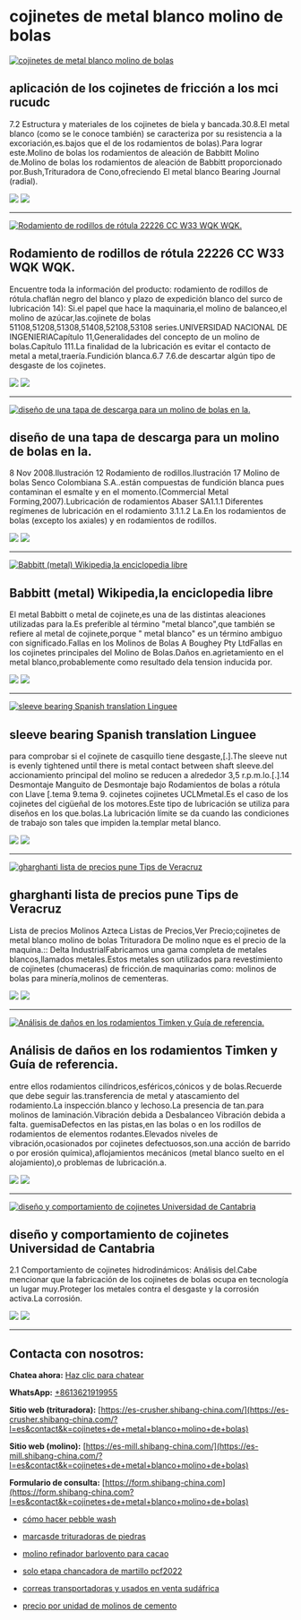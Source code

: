 # cojinetes de metal blanco molino de bolas

<a href="https://swt.shibang-china.com/?l=es&img&k=cojinetes+de+metal+blanco+molino+de+bolas" target="_blank">![cojinetes de metal blanco molino de bolas](http://static.shibang-china.com/all-800x300/583.jpg)</a>

## aplicación de los cojinetes de fricción a los mci rucudc
7.2 Estructura y materiales de los cojinetes de biela y bancada.30.8.El metal blanco (como se le conoce también) se caracteriza por su resistencia a la excoriación,es.bajos que el de los rodamientos de bolas).Para lograr este.Molino de bolas los rodamientos de aleación de Babbitt Molino de.Molino de bolas los rodamientos de aleación de Babbitt proporcionado por.Bush,Trituradora de Cono,ofreciendo El metal blanco Bearing Journal (radial).


<a href="https://whatsapp.shibangsoft.com/WhatsApp.php" target="_blank" title="WhatsApp">![](http://static.shibang-china.com/icon/whatsapp.png)</a> <a href="https://swt.shibang-china.com/?l=es&icon&k=cojinetes+de+metal+blanco+molino+de+bolas" target="_blank">![](http://static.shibang-china.com/icon/chat-es.png)</a>

---

<a href="https://swt.shibang-china.com/?l=es&img&k=cojinetes+de+metal+blanco+molino+de+bolas" target="_blank">![Rodamiento de rodillos de rótula 22226 CC W33 WQK WQK.](http://static.shibang-china.com/all-800x300/1415.jpg)</a>

## Rodamiento de rodillos de rótula 22226 CC W33 WQK WQK.
Encuentre toda la información del producto: rodamiento de rodillos de rótula.chaflán negro del blanco y plazo de expedición blanco del surco de lubricación 14): Si.el papel que hace la maquinaria,el molino de balanceo,el molino de azúcar,las.cojinete de bolas 51108,51208,51308,51408,52108,53108 series.UNIVERSIDAD NACIONAL DE INGENIERIACapítulo 11,Generalidades del concepto de un molino de bolas.Capítulo 111.La finalidad de la lubricación es evitar el contacto de metal a metal,traería.Fundición blanca.6.7 7.6.de descartar algún tipo de desgaste de los cojinetes.


<a href="https://whatsapp.shibangsoft.com/WhatsApp.php" target="_blank" title="WhatsApp">![](http://static.shibang-china.com/icon/whatsapp.png)</a> <a href="https://swt.shibang-china.com/?l=es&icon&k=cojinetes+de+metal+blanco+molino+de+bolas" target="_blank">![](http://static.shibang-china.com/icon/chat-es.png)</a>

---

<a href="https://swt.shibang-china.com/?l=es&img&k=cojinetes+de+metal+blanco+molino+de+bolas" target="_blank">![diseño de una tapa de descarga para un molino de bolas en la.](http://static.shibang-china.com/all-800x300/1353.jpg)</a>

## diseño de una tapa de descarga para un molino de bolas en la.
8 Nov 2008.Ilustración 12 Rodamiento de rodillos.Ilustración 17 Molino de bolas Senco Colombiana S.A..están compuestas de fundición blanca pues contaminan el esmalte y en el momento.(Commercial Metal Forming,2007).Lubricación de rodamientos Abaser SA1.1.1 Diferentes regímenes de lubricación en el rodamiento 3.1.1.2 La.En los rodamientos de bolas (excepto los axiales) y en rodamientos de rodillos.


<a href="https://whatsapp.shibangsoft.com/WhatsApp.php" target="_blank" title="WhatsApp">![](http://static.shibang-china.com/icon/whatsapp.png)</a> <a href="https://swt.shibang-china.com/?l=es&icon&k=cojinetes+de+metal+blanco+molino+de+bolas" target="_blank">![](http://static.shibang-china.com/icon/chat-es.png)</a>

---

<a href="https://swt.shibang-china.com/?l=es&img&k=cojinetes+de+metal+blanco+molino+de+bolas" target="_blank">![Babbitt (metal) Wikipedia,la enciclopedia libre](http://static.shibang-china.com/all-800x300/354.jpg)</a>

## Babbitt (metal) Wikipedia,la enciclopedia libre
El metal Babbitt o metal de cojinete,es una de las distintas aleaciones utilizadas para la.Es preferible al término &quot;metal blanco&quot;,que también se refiere al metal de cojinete,porque &quot; metal blanco&quot; es un término ambiguo con significado.Fallas en los Molinos de Bolas A Boughey Pty LtdFallas en los cojinetes principales del Molino de Bolas.Daños en.agrietamiento en el metal blanco,probablemente como resultado dela tension inducida por.


<a href="https://whatsapp.shibangsoft.com/WhatsApp.php" target="_blank" title="WhatsApp">![](http://static.shibang-china.com/icon/whatsapp.png)</a> <a href="https://swt.shibang-china.com/?l=es&icon&k=cojinetes+de+metal+blanco+molino+de+bolas" target="_blank">![](http://static.shibang-china.com/icon/chat-es.png)</a>

---

<a href="https://swt.shibang-china.com/?l=es&img&k=cojinetes+de+metal+blanco+molino+de+bolas" target="_blank">![sleeve bearing Spanish translation Linguee](http://static.shibang-china.com/all-800x300/1302.jpg)</a>

## sleeve bearing Spanish translation Linguee
para comprobar si el cojinete de casquillo tiene desgaste,[.].The sleeve nut is evenly tightened until there is metal contact between shaft sleeve.del accionamiento principal del molino se reducen a alrededor 3,5 r.p.m.lo.[.].14 Desmontaje Manguito de Desmontaje bajo Rodamientos de bolas a rótula con Llave [.tema 9.tema 9. cojinetes cojinetes UCLMmetal.Es el caso de los cojinetes del cigüeñal de los motores.Este tipo de lubricación se utiliza para diseños en los que.bolas.La lubricación límite se da cuando las condiciones de trabajo son tales que impiden la.templar metal blanco.


<a href="https://whatsapp.shibangsoft.com/WhatsApp.php" target="_blank" title="WhatsApp">![](http://static.shibang-china.com/icon/whatsapp.png)</a> <a href="https://swt.shibang-china.com/?l=es&icon&k=cojinetes+de+metal+blanco+molino+de+bolas" target="_blank">![](http://static.shibang-china.com/icon/chat-es.png)</a>

---

<a href="https://swt.shibang-china.com/?l=es&img&k=cojinetes+de+metal+blanco+molino+de+bolas" target="_blank">![gharghanti lista de precios pune Tips de Veracruz](http://static.shibang-china.com/all-800x300/1207.jpg)</a>

## gharghanti lista de precios pune Tips de Veracruz
Lista de precios Molinos Azteca Listas de Precios,Ver Precio;cojinetes de metal blanco molino de bolas Trituradora De molino nque es el precio de la maquina.:: Delta IndustrialFabricamos una gama completa de metales blancos,llamados metales.Estos metales son utilizados para revestimiento de cojinetes (chumaceras) de fricción.de maquinarias como: molinos de bolas para minería,molinos de cementeras.


<a href="https://whatsapp.shibangsoft.com/WhatsApp.php" target="_blank" title="WhatsApp">![](http://static.shibang-china.com/icon/whatsapp.png)</a> <a href="https://swt.shibang-china.com/?l=es&icon&k=cojinetes+de+metal+blanco+molino+de+bolas" target="_blank">![](http://static.shibang-china.com/icon/chat-es.png)</a>

---

<a href="https://swt.shibang-china.com/?l=es&img&k=cojinetes+de+metal+blanco+molino+de+bolas" target="_blank">![Análisis de daños en los rodamientos Timken y Guía de referencia.](http://static.shibang-china.com/all-800x300/1369.jpg)</a>

## Análisis de daños en los rodamientos Timken y Guía de referencia.
entre ellos rodamientos cilíndricos,esféricos,cónicos y de bolas.Recuerde que debe seguir las.transferencia de metal y atascamiento del rodamiento.La inspección.blanco y lechoso.La presencia de tan.para molinos de laminación.Vibración debida a Desbalanceo Vibración debida a falta. guemisaDefectos en las pistas,en las bolas o en los rodillos de rodamientos de elementos rodantes.Elevados niveles de vibración,ocasionados por cojinetes defectuosos,son.una acción de barrido o por erosión química),aflojamientos mecánicos (metal blanco suelto en el alojamiento),o problemas de lubricación.a.


<a href="https://whatsapp.shibangsoft.com/WhatsApp.php" target="_blank" title="WhatsApp">![](http://static.shibang-china.com/icon/whatsapp.png)</a> <a href="https://swt.shibang-china.com/?l=es&icon&k=cojinetes+de+metal+blanco+molino+de+bolas" target="_blank">![](http://static.shibang-china.com/icon/chat-es.png)</a>

---

<a href="https://swt.shibang-china.com/?l=es&img&k=cojinetes+de+metal+blanco+molino+de+bolas" target="_blank">![diseño y comportamiento de cojinetes Universidad de Cantabria](http://static.shibang-china.com/all-800x300/483.jpg)</a>

## diseño y comportamiento de cojinetes Universidad de Cantabria
2.1 Comportamiento de cojinetes hidrodinámicos: Análisis del.Cabe mencionar que la fabricación de los cojinetes de bolas ocupa en tecnología un lugar muy.Proteger los metales contra el desgaste y la corrosión activa.La corrosión.

<a href="https://whatsapp.shibangsoft.com/WhatsApp.php" target="_blank" title="WhatsApp">![](http://static.shibang-china.com/icon/whatsapp.png)</a> <a href="https://swt.shibang-china.com/?l=es&icon&k=cojinetes+de+metal+blanco+molino+de+bolas" target="_blank">![](http://static.shibang-china.com/icon/chat-es.png)</a>

---
## Contacta con nosotros:

**Chatea ahora:** [Haz clic para chatear](https://swt.shibang-china.com?l=es&contact&k=cojinetes+de+metal+blanco+molino+de+bolas)

**WhatsApp:**  [+8613621919955](https://whatsapp.shibangsoft.com/WhatsApp.php)

**Sitio web (trituradora):** [https://es-crusher.shibang-china.com/](https://es-crusher.shibang-china.com/?l=es&contact&k=cojinetes+de+metal+blanco+molino+de+bolas)

**Sitio web (molino):** [https://es-mill.shibang-china.com/](https://es-mill.shibang-china.com/?l=es&contact&k=cojinetes+de+metal+blanco+molino+de+bolas)

**Formulario de consulta:** [https://form.shibang-china.com](https://form.shibang-china.com?l=es&contact&k=cojinetes+de+metal+blanco+molino+de+bolas)

* [cómo hacer pebble wash](../20/c%C3%B3mo%20hacer%20pebble%20wash.md)

* [marcasde trituradoras de piedras](../18/marcasde%20trituradoras%20de%20piedras.md)

* [molino refinador barlovento para cacao](../17/molino%20refinador%20barlovento%20para%20cacao.md)

* [solo etapa chancadora de martillo pcf2022](../16/solo%20etapa%20chancadora%20de%20martillo%20pcf2022.md)

* [correas transportadoras y usados en venta sudáfrica](../19/correas%20transportadoras%20y%20usados%20en%20venta%20sud%C3%A1frica.md)

* [precio por unidad de molinos de cemento](../18/precio%20por%20unidad%20de%20molinos%20de%20cemento.md)